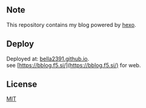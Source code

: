 ## Note
This repository contains my blog powered by [hexo](https://github.com/hexojs/hexo).

## Deploy
Deployed at: [bella2391.github.io](https://github.com/bella2391/bella2391.github.io/).  
see [https://bblog.f5.si/](https://bblog.f5.si/) for web.

## License
[MIT](LICENSE.txt)
